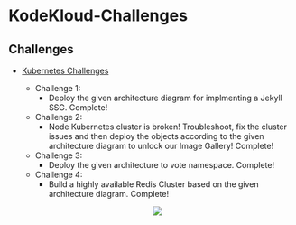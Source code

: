 # KodeKloud-Challenges

## Challenges
- [Kubernetes Challenges](https://kodekloud.com/courses/kubernetes-challenges/)
    - Challenge 1: 
        - Deploy the given architecture diagram for implmenting a Jekyll SSG. Complete!
    - Challenge 2: 
        - Node Kubernetes cluster is broken! Troubleshoot, fix the cluster issues and then deploy the objects according to the given architecture diagram to unlock our Image Gallery! Complete!
    - Challenge 3: 
        - Deploy the given architecture to vote namespace. Complete!
    - Challenge 4: 
        - Build a highly available Redis Cluster based on the given architecture diagram. Complete!
     
  <p align="center">
  <img src="https://learn.kodekloud.com/_next/image?url=https%3A%2F%2Fcertificates.kodekloud.com%2F95db10c1-410e-4e75-b086-218b9b5dfcc2%2F296468e2-7eeb-42cc-86c0-655befb03eb4%2F3229f612-fd25-4df8-b0c7-2918aafb6585.jpg%3Ft%3D2024-09-15T02%3A50%3A37Z&w=1920&q=75">
</p>
